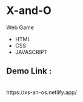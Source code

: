 # X-and-O

Web Game
* HTML
* CSS
* JAVASCRIPT

<h2>Demo Link :</h2> </br>
https://xs-an-os.netlify.app/
